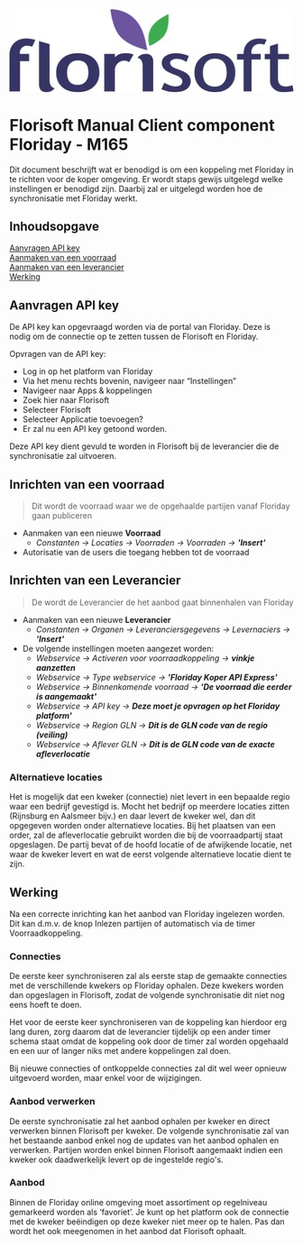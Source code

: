 <img src="../../fslogo.png"/>

# Florisoft Manual Client component Floriday - M165

Dit document beschrijft wat er benodigd is om een koppeling met Floriday in te richten voor de koper omgeving.
Er wordt staps gewijs uitgelegd welke instellingen er benodigd zijn. Daarbij zal er uitgelegd worden hoe de synchronisatie met Floriday werkt.

## Inhoudsopgave

[Aanvragen API key](#aanvragen-api-key)  
[Aanmaken van een voorraad](#voorraad)  
[Aanmaken van een leverancier](#leverancier)  
[Werking](#werking)  

## Aanvragen API key

De API key kan opgevraagd worden via de portal van Floriday.
Deze is nodig om de connectie op te zetten tussen de Florisoft en Floriday.

Opvragen van de API key:
- Log in op het platform van Floriday
- Via het menu rechts bovenin, navigeer naar “Instellingen”
- Navigeer naar Apps & koppelingen
- Zoek hier naar Florisoft
- Selecteer Florisoft
- Selecteer Applicatie toevoegen?
- Er zal nu een API key getoond worden.

Deze API key dient gevuld te worden in Florisoft bij de leverancier die de synchronisatie zal uitvoeren.

<a name="voorraad"/>

##	Inrichten van een voorraad
>Dit wordt de voorraad waar we de opgehaalde partijen vanaf Floriday gaan publiceren
-	Aanmaken van een nieuwe **Voorraad**
	-	*Constanten -> Locaties -> Voorraden -> Voorraden ->* ***'Insert'***
-	Autorisatie van de users die toegang hebben tot de voorraad

<a name="leverancier"/>

##	Inrichten van een Leverancier 
>De wordt de Leverancier de het aanbod gaat binnenhalen van Floriday
-	Aanmaken van een nieuwe **Leverancier**
	-	*Constanten -> Organen -> Leveranciersgegevens -> Levernaciers ->* ***'Insert'***
-	De volgende instellingen moeten aangezet worden:
	-	*Webservice -> Activeren voor voorraadkoppeling ->* ***vinkje aanzetten***
	-	*Webservice -> Type webservice ->* ***'Floriday Koper API Express'***
	-	*Webservice -> Binnenkomende voorraad ->* ***'De voorraad die eerder is aangemaakt'***
	-	*Webservice -> API key ->* ***Deze moet je opvragen op het Floriday platform'***
	-	*Webservice -> Region GLN ->* ***Dit is de GLN code van de regio (veiling)***
	-	*Webservice -> Aflever GLN ->* ***Dit is de GLN code van de exacte afleverlocatie***  
	
### Alternatieve locaties
Het is mogelijk dat een kweker (connectie) niet levert in een bepaalde regio waar een bedrijf gevestigd is. Mocht het bedrijf op meerdere locaties zitten (Rijnsburg en Aalsmeer bijv.) en daar levert de kweker wel, dan dit opgegeven worden onder alternatieve locaties.
Bij het plaatsen van een order, zal de afleverlocatie gebruikt worden die bij de voorraadpartij staat opgeslagen. De partij bevat of de hoofd locatie of de afwijkende locatie, net waar de kweker levert en wat de eerst volgende alternatieve locatie dient te zijn.

<a name="werking"/>

## Werking

Na een correcte inrichting kan het aanbod van Floriday ingelezen worden. Dit kan d.m.v. de knop Inlezen partijen of automatisch via de timer Voorraadkoppeling.

### Connecties
De eerste keer synchroniseren zal als eerste stap de gemaakte connecties met de verschillende kwekers op Floriday ophalen. 
Deze kwekers worden dan opgeslagen in Florisoft, zodat de volgende synchronisatie dit niet nog eens hoeft te doen. 

Het voor de eerste keer synchroniseren van de koppeling kan hierdoor erg lang duren, zorg daarom dat de leverancier tijdelijk op een ander timer schema staat omdat de koppeling ook door de timer zal worden opgehaald en een uur of langer niks met andere koppelingen zal doen. 

Bij nieuwe connecties of ontkoppelde connecties zal dit wel weer opnieuw uitgevoerd worden, maar enkel voor de wijzigingen.

### Aanbod verwerken
De eerste synchronisatie zal het aanbod ophalen per kweker en direct verwerken binnen Florisoft per kweker. De volgende synchronisatie zal van het bestaande aanbod enkel nog de updates van het aanbod ophalen en verwerken.
Partijen worden enkel binnen Florisoft aangemaakt indien een kweker ook daadwerkelijk levert op de ingestelde regio's.

### Aanbod
Binnen de Floriday online omgeving moet assortiment op regelniveau gemarkeerd worden als ‘favoriet’. Je kunt op het platform ook de connectie met de kweker beëindigen op deze kweker niet meer op te halen.
Pas dan wordt het ook meegenomen in het aanbod dat Florisoft ophaalt. 



